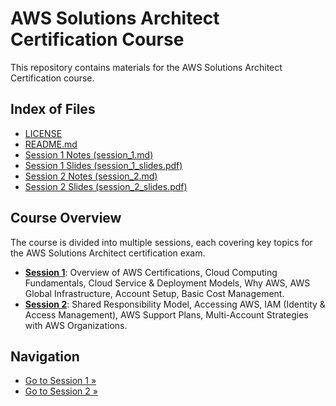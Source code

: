 # AWS Solutions Architect Certification Course

This repository contains materials for the AWS Solutions Architect Certification course.

## Index of Files

- [LICENSE](LICENSE)
- [README.md](README.md)
- [Session 1 Notes (session_1.md)](session_1.md)
- [Session 1 Slides (session_1_slides.pdf)](session_1_slides.pdf)
- [Session 2 Notes (session_2.md)](session_2.md)
- [Session 2 Slides (session_2_slides.pdf)](session_2_slides.pdf)

## Course Overview

The course is divided into multiple sessions, each covering key topics for the AWS Solutions Architect certification exam.

- **[Session 1](session_1.md)**: Overview of AWS Certifications, Cloud Computing Fundamentals, Cloud Service & Deployment Models, Why AWS, AWS Global Infrastructure, Account Setup, Basic Cost Management.
- **[Session 2](session_2.md)**: Shared Responsibility Model, Accessing AWS, IAM (Identity & Access Management), AWS Support Plans, Multi-Account Strategies with AWS Organizations.

## Navigation

- [Go to Session 1 »](session_1.md)
- [Go to Session 2 »](session_2.md)
